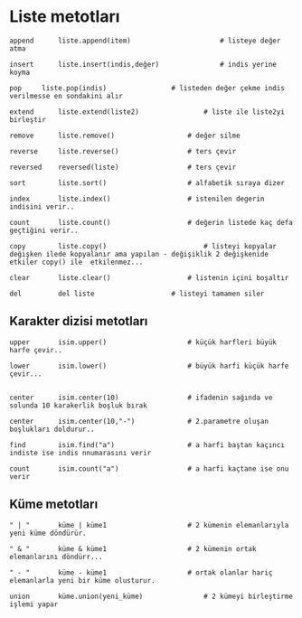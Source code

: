 ﻿# Liste metotları 	


```
append    	liste.append(item)                		# listeye değer atma
```
```
insert    	liste.insert(indis,değer)	        	# indis yerine koyma
```
```
pop		liste.pop(indis)			   	# listeden değer çekme indis verilmesse en sondakini alır
```
```	
extend 		liste.extend(liste2)				# liste ile liste2yi birleştir
```
```
remove 		liste.remove()					# değer silme

```
```
reverse		liste.reverse()					# ters çevir
```
```
reversed	reversed(liste)					# ters çevir
```
```
sort		liste.sort()					# alfabetik sıraya dizer
```
```
index		liste.index()					# istenilen degerin indisini verir..
```
```
count		liste.count()					# değerin listede kaç defa geçtiğini verir..
```
```
copy		liste.copy()				    	# listeyi kopyalar değişken ilede kopyalanır ama yapılan - değişiklik 2 değişkenide etkiler copy() ile	etkilenmez...
```
```
clear		liste.clear()					# listenin içini boşaltır
```
```
del 		del liste					# listeyi tamamen siler
```
				
## Karakter dizisi metotları


```
upper		isim.upper()					# küçük harfleri büyük harfe çevir..
```


```
lower		isim.lower()					# büyük harfi küçük harfe çevir...
```

```

center 		isim.center(10)					# ifadenin sağında ve solunda 10 karakerlik boşluk bırak
```

```
center		isim.center(10,"-")				# 2.parametre oluşan boşlukları doldurur..
```

```
find		isim.find("a")					# a harfi baştan kaçıncı indiste ise indis nnumarasını verir
```

```
count 		isim.count("a")					# a harfi kaçtane ise onu verir
```

## Küme metotları 

```
" | "		küme | küme1 					# 2 kümenin elemanlarıyla yeni küme döndürür.
```

```
" & "		küme & küme1 					# 2 kümenin ortak elemanlarını döndürr...
```

```
" - "		küme - küme1 					# ortak olanlar hariç elemanlarla yeni bir küme olusturur.
```

```
union		küme.union(yeni_küme)				# 2 kümeyi birleştirme işlemi yapar
```



